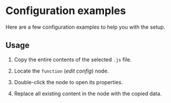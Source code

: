 # Configuration examples

Here are a few configuration examples to help you with the setup.

## Usage

1. Copy the entire contents of the selected `.js` file.

2. Locate the `function` (*edit config*) node.

3. Double-click the node to open its properties.

4. Replace all existing content in the node with the copied data.